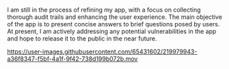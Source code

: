 
I am still in the process of refining my app, with a focus on collecting thorough audit trails and enhancing the user experience. The main objective of the app is to present concise answers to brief questions posed by users. At present, I am actively addressing any potential vulnerabilities in the app and hope to release it to the public in the near future.


https://user-images.githubusercontent.com/65431602/219979943-a36f8347-f5bf-4a1f-9f42-738d199b072b.mov
